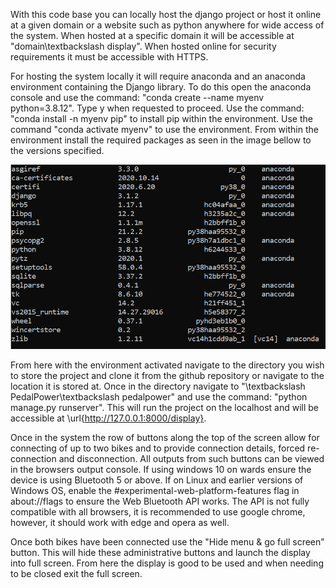 With this code base you can locally host the django project or host it online at a given domain or a website such as python anywhere for wide access of the system.  When hosted at a specific domain it will be accessible at "domain\textbackslash display". When hosted online for security requirements it must be accessible with HTTPS.

For hosting the system locally it will require anaconda and an anaconda environment containing the Django library. To do this open  the anaconda console and use the command: "conda create --name myenv python=3.8.12". Type y when requested to proceed. Use the command: "conda install -n myenv pip" to install pip within the environment. Use the command "conda activate myenv" to use the environment. From within the environment install the required packages as seen in the image bellow to the versions specified.

![Anaconda libraries](condaConfig.PNG)

From here with the environment activated navigate to the directory you wish to store the project and clone it from the github repository or navigate to the location it is stored at. Once in the directory navigate to "\textbackslash PedalPower\textbackslash pedalpower" and use the command: "python manage.py runserver". This will run the project on the localhost and will be accessible at \url{http://127.0.0.1:8000/display}.

Once in the system the row of buttons along the top of the screen allow for connecting of up to two bikes and to provide connection details, forced re-connection and disconnection. All outputs from such buttons can be viewed in the browsers output console. If using windows 10 on wards ensure the device is using Bluetooth 5 or above. If on Linux and earlier versions of Windows OS, enable the \#experimental-web-platform-features flag in about://flags to ensure the Web Bluetooth API works. The API is not fully compatible with all browsers, it is recommended to use google chrome, however, it should work with edge and opera as well.

Once both bikes have been connected use the "Hide menu \& go full screen" button. This will hide these administrative buttons and launch the display into full screen. From here the display is good to be used and when needing to be closed exit the full screen.
